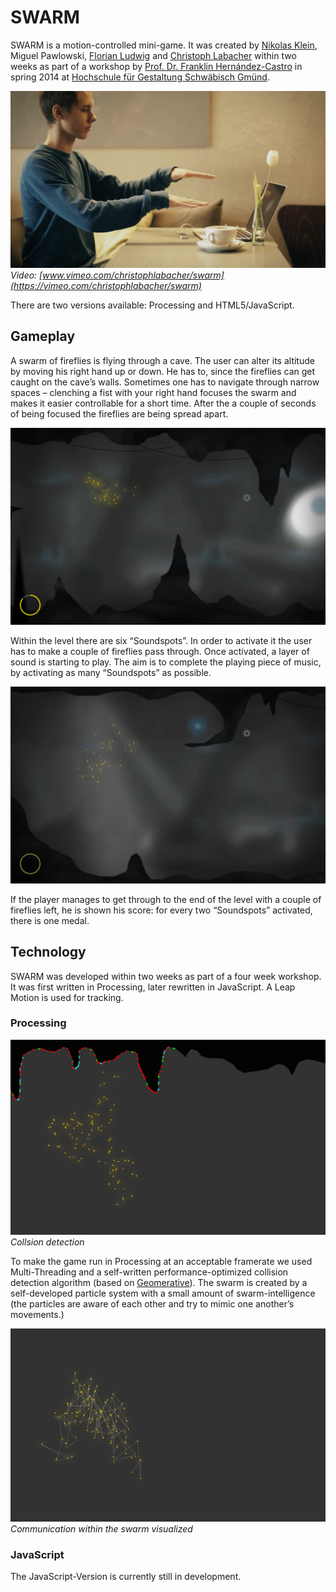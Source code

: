 # SWARM

SWARM is a motion-controlled mini-game. It was created by [Nikolas Klein](http://nikolasklein.de), Miguel Pawlowski, [Florian Ludwig](http://www.florian-ludwig.de) and [Christoph Labacher](http://www.christophlabacher.com) within two weeks as part of a workshop by [Prof. Dr. Franklin Hernández-Castro](http://skizata.com) in spring 2014 at [Hochschule für Gestaltung Schwäbisch Gmünd](http://hfg-gmuend.de/).


[![](/Readme/playing_1.png)](https://vimeo.com/christophlabacher/swarm)
*Video: [www.vimeo.com/christophlabacher/swarm](https://vimeo.com/christophlabacher/swarm)*

There are two versions available: Processing and HTML5/JavaScript.




## Gameplay

A swarm of fireflies is flying through a cave. The user can alter its altitude by moving his right hand up or down. He has to, since the fireflies can get caught on the cave’s walls. Sometimes one has to navigate through narrow spaces – clenching a fist with your right hand focuses the swarm and makes it easier controllable for a short time. After the a couple of seconds of being focused the fireflies are being spread apart.

![Gameplay](/Readme/gameplay_1.png)

Within the level there are six “Soundspots”. In order to activate it the user has to make a couple of fireflies pass through. Once activated, a layer of sound is starting to play. The aim is to complete the playing piece of music, by activating as many “Soundspots” as possible.

![Gameplay](/Readme/gameplay_2.png)

If the player manages to get through to the end of the level with a couple of fireflies left, he is shown his score: for every two “Soundspots” activated, there is one medal.

## Technology

SWARM was developed within two weeks as part of a four week workshop. It was first written in Processing, later rewritten in JavaScript. A Leap Motion is used for tracking.

### Processing

![Collision Detection](/Readme/collision.png)
*Collsion detection*

To make the game run in Processing at an acceptable framerate we used Multi-Threading and a self-written performance-optimized collision detection algorithm (based on [Geomerative](http://www.ricardmarxer.com/geomerative/)). The swarm is created by a self-developed particle system with a small amount of swarm-intelligence (the particles are aware of each other and try to mimic one another’s movements.)

![Swarm Communication](/Readme/swarm.png)
*Communication within the swarm visualized*

### JavaScript

The JavaScript-Version is currently still in development.
